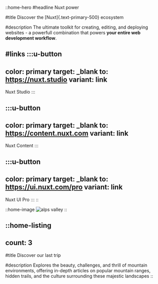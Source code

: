 ::home-hero
#headline
Nuxt power

#title
Discover the [Nuxt]{.text-primary-500} ecosystem

#description
The ultimate toolkit for creating, editing, and deploying websites -  a powerfull combination that powers **your entire web development workflow**.

#links
  :::u-button
  ---
  color: primary
  target: _blank
  to: https://nuxt.studio
  variant: link
  ---
  Nuxt Studio
  :::

  :::u-button
  ---
  color: primary
  target: _blank
  to: https://content.nuxt.com
  variant: link
  ---
  Nuxt Content
  :::

  :::u-button
  ---
  color: primary
  target: _blank
  to: https://ui.nuxt.com/pro
  variant: link
  ---
  Nuxt UI Pro
  :::
::

::home-image
![alps valley](/Pyrenees3.webp)
::

::home-listing
---
count: 3
---
#title
Discover our last trip

#description
Explores the beauty, challenges, and thrill of mountain environments, offering in-depth articles on popular mountain ranges, hidden trails, and the culture surrounding these majestic landscapes
::
